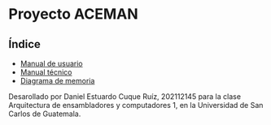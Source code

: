# Proyecto ACEMAN

## Índice 
- [Manual de usuario](https://gitlab.com/danielcuque/ACE1-231S0778B202112145PROY2/-/tree/main/docs/user)
- [Manual técnico](https://gitlab.com/danielcuque/ACE1-231S0778B202112145PROY2/-/tree/main/docs/tech)
- [Diagrama de memoria](https://gitlab.com/danielcuque/ACE1-231S0778B202112145PROY2/-/tree/main/docs/uml)

Desarollado por Daniel Estuardo Cuque Ruíz, 202112145 para la clase Arquitectura de ensambladores y computadores 1, en la Universidad de San Carlos de Guatemala.